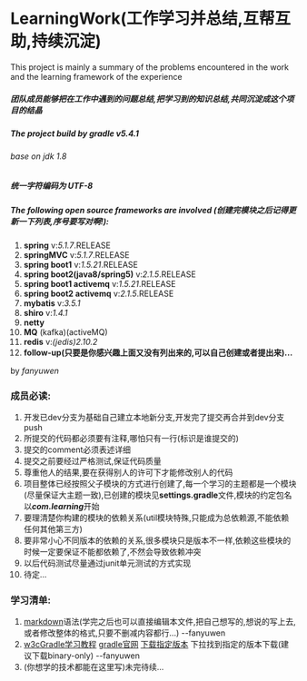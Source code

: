 # LearningWork(工作学习并总结,互帮互助,持续沉淀)
This project is mainly a summary of the problems encountered in the work and the learning framework of the experience
##### 团队成员能够把在工作中遇到的问题总结,把学习到的知识总结,共同沉淀成这个项目的结晶

##### The project build by *gradle* v*5.4.1*
###### base on jdk 1.8
##### 统一字符编码为 *UTF-8*

##### The following open source frameworks are involved (创建完模块之后记得更新一下列表,序号要写对啊!):

1. **spring** v:*5.1.7*.RELEASE
2. **springMVC** v:*5.1.7*.RELEASE
3. **spring boot1** v:*1.5.21*.RELEASE
4. **spring boot2(java8/spring5)** v:*2.1.5*.RELEASE
5. **spring boot1 activemq** v:*1.5.21*.RELEASE
6. **spring boot2 activemq** v:*2.1.5*.RELEASE
7. **mybatis** v:*3.5.1*
8. **shiro** v:*1.4.1*
9. **netty**
10. **MQ** (kafka)(activeMQ)
11. **redis** v:*(jedis)2.10.2*
12. **follow-up(只要是你感兴趣上面又没有列出来的,可以自己创建或者提出来)...**

by *fanyuwen*

### 成员必读:
1. 开发已dev分支为基础自己建立本地新分支,开发完了提交再合并到dev分支push
2. 所提交的代码都必须要有注释,哪怕只有一行(标识是谁提交的)
3. 提交的comment必须表述详细
4. 提交之前要经过严格测试,保证代码质量
5. 尊重他人的结果,要在获得别人的许可下才能修改别人的代码
6. 项目整体已经按照父子模块的方式进行创建了,每一个学习的主题都是一个模块(尽量保证大主题一致),已创建的模块见**settings.gradle**文件,模块的约定包名以***com.learning***开始
7. 要理清楚你构建的模块的依赖关系(util模块特殊,只能成为总依赖源,不能依赖任何其他第三方)
8. 要非常小心不同版本的依赖的关系,很多模块只是版本不一样,依赖这些模块的时候一定要保证不能都依赖了,不然会导致依赖冲突
9. 以后代码测试尽量通过junit单元测试的方式实现
10. 待定...

### 学习清单:
1. [markdown](http://www.markdown.cn/)语法(学完之后也可以直接编辑本文件,把自己想写的,想说的写上去,或者修改整体的格式,只要不删减内容都行...)  --fanyuwen
2. [w3cGradle学习教程](https://www.w3cschool.cn/gradle/) [gradle官网](https://gradle.org/) [下载指定版本](https://gradle.org/releases/) 下拉找到指定的版本下载(建议下载binary-only)  --fanyuwen
3. (你想学的技术都能在这里写)未完待续...